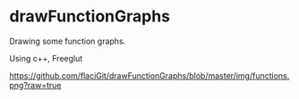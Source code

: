 # drawFunctionGraphs
Drawing some function graphs.

Using c++, Freeglut


https://github.com/flaciGit/drawFunctionGraphs/blob/master/img/functions.png?raw=true

